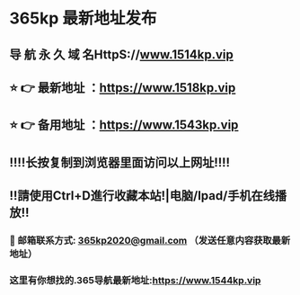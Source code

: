 # 365kp 最新地址发布 
## 导 航 永 久 域 名HttpS://www.1514kp.vip
## ⭐️ 👉 最新地址 ：https://www.1518kp.vip
## ⭐️ 👉 备用地址 ：https://www.1543kp.vip
## ‼️‼️长按复制到浏览器里面访问以上网址‼️‼️
## ‼️請使用Ctrl+D進行收藏本站!|电脑/Ipad/手机在线播放‼️
### 📧 邮箱联系方式: 365kp2020@gmail.com （发送任意内容获取最新地址）
### 这里有你想找的.365导航最新地址:https://www.1544kp.vip

